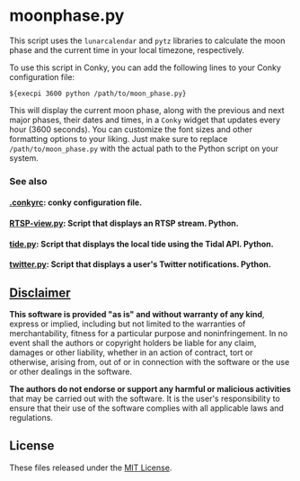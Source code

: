 # moonphase.py
This script uses the `lunarcalendar` and `pytz` libraries to calculate the moon phase and the current time in your local timezone, respectively.

To use this script in Conky, you can add the following lines to your Conky configuration file:

```
${execpi 3600 python /path/to/moon_phase.py}
```

This will display the current moon phase, along with the previous and next major phases, their dates and times, in a `Conky` widget that updates every hour (3600 seconds). You can customize the font sizes and other formatting options to your liking. Just make sure to replace `/path/to/moon_phase.py` with the actual path to the Python script on your system.

### See also
#### [.conkyrc](https://github.com/apple-fritter/.conkyrc): conky configuration file.
#### [RTSP-view.py](https://github.com/apple-fritter/conky.RTSP-view.py): Script that displays an RTSP stream. Python.
#### [tide.py](https://github.com/apple-fritter/conky.tide.py): Script that displays the local tide using the Tidal API. Python.
#### [twitter.py](https://github.com/apple-fritter/conky.twitter.py): Script that displays a user's Twitter notifications. Python.

## [Disclaimer](DISCLAIMER)
**This software is provided "as is" and without warranty of any kind**, express or implied, including but not limited to the warranties of merchantability, fitness for a particular purpose and noninfringement. In no event shall the authors or copyright holders be liable for any claim, damages or other liability, whether in an action of contract, tort or otherwise, arising from, out of or in connection with the software or the use or other dealings in the software.

**The authors do not endorse or support any harmful or malicious activities** that may be carried out with the software. It is the user's responsibility to ensure that their use of the software complies with all applicable laws and regulations.

## License

These files released under the [MIT License](LICENSE).

